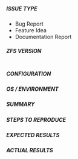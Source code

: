 <!---
Verify first that your issue/request is not already reported on GitHub.
Also test if the latest release, and devel branch are affected too.
ALWAYS add information AFTER (OUTSIDE) these html comments. -->

##### ISSUE TYPE
<!--- Pick one below and delete the rest -->
 - Bug Report
 - Feature Idea
 - Documentation Report


##### ZFS VERSION
<!---
Paste verbatim output from "modinfo zfs | grep -v ^parm" between quotes below
-->
```

```


##### CONFIGURATION
<!---
Paste all your configuration options here.
If you have multiple configuration files, mention all places
(like `/etc/backupctl.ini`, `$XDG_CONFIG_HOME/backupctl.ini` and
`$PWD/backupctl.ini`
-->


##### OS / ENVIRONMENT
<!--- Mention, BELOW THIS COMMENT, the OS you are running backupctl from. -->


##### SUMMARY
<!--- Explain the problem briefly -->


##### STEPS TO REPRODUCE
<!--- For bugs, show exactly how to reproduce the problem, using a minimal
test-case.
For new features, show how the feature would be used.
You can also paste gist.github.com links for larger files -->


##### EXPECTED RESULTS
<!--- What did you expect to happen when running the steps above? -->


##### ACTUAL RESULTS
<!--- What actually happened? -->

<!--- Paste verbatim command output between quotes below -->
```

```

